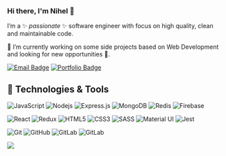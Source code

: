 ### Hi there, I'm Nihel 👋

I’m a ✨ _passionate_ ✨ software engineer with focus on high quality, clean and maintainable code. 

🔭 I’m currently working on some side projects based on Web Development and looking for new opportunities 👯. 

[![Email Badge](https://img.shields.io/badge/contact@nihel.tech-168DE2?style=flat-square&logo=Mail.Ru&logoColor=white&link=mailto:contact@nihel.tech)](mailto:contact@nihel.tech)
[![Portfolio Badge](https://img.shields.io/badge/Portfolio-3DA639?style=flat-square&logo=Portfolio&logoColor=white&link=https://www.nihel.tech)](https://www.nihel.tech)
<!-- [![Linkedin Badge](https://img.shields.io/badge/-LinkedIn-blue?style=flat-square&logo=Linkedin&logoColor=white&link=https://www.linkedin.com/in/nihel-akremi/)](https://www.linkedin.com/in/nihel-akremi/)  -->


## 🔧 Technologies & Tools 

![JavaScript](https://img.shields.io/badge/JavaScript-black?style=flat-square&logo=javascript)
![Nodejs](https://img.shields.io/badge/Nodejs-black?style=flat-square&logo=Node.js)
![Express.js](https://img.shields.io/badge/EXPRESS.JS-%23404d59?&style=flat-square)
![MongoDB](https://img.shields.io/badge/MongoDB-black?style=flat-square&logo=mongodb)
![Redis](https://img.shields.io/badge/Redis-black?style=flat-square&logo=Redis)
![Firebase](https://img.shields.io/badge/Firebase-FFCA28?&style=flat-square&logo=firebase&logoColor=black)

![React](https://img.shields.io/badge/React-61DAFB?style=flat-square&logo=react&logoColor=black)
![Redux](https://img.shields.io/badge/Redux-764ABC?&style=flat-square&logo=redux&logoColor=white)
![HTML5](https://img.shields.io/badge/HTML5-E34F26?style=flat-square&logo=html5&logoColor=white)
![CSS3](https://img.shields.io/badge/CSS3-1572B6?style=flat-square&logo=css3)
![SASS](https://img.shields.io/badge/SASS-CC6699?&style=flat-square&logo=SASS&logoColor=white)
![Material UI](https://img.shields.io/badge/Material%20UI-0081CB?&style=flat-square&logo=material-ui&logoColor=white)
![Jest](https://img.shields.io/badge/Jest-C21325?&style=flat-square&logo=jest&logoColor=white)

![Git](https://img.shields.io/badge/Git-F05032?style=flat-square&logo=git&logoColor=white)
![GitHub](https://img.shields.io/badge/GitHub-181717?style=flat-square&logo=github)
![GitLab](https://img.shields.io/badge/GitLab-black?style=flat-square&logo=GitLab&logoColor=grey)
![GitLab](https://img.shields.io/badge/GitLab%20CI/CD-black?style=flat-square&logo=gitlab)

![](https://img.shields.io/badge/OS-Linux-informational?style=flat-square&logo=linux&logoColor=white&color=2bbc8a)

<!-- ## 📈 GitHub Stats
[Visitor Badge](https://visitor-badge.laobi.icu/badge?page_id=NihelAkr)

![Github Stats](https://github-readme-stats.vercel.app/api?username=NihelAkr&count_private=true&hide=stars,issues,contribs&show_icons=true&include_all_commits=true&theme=dracula) -->


